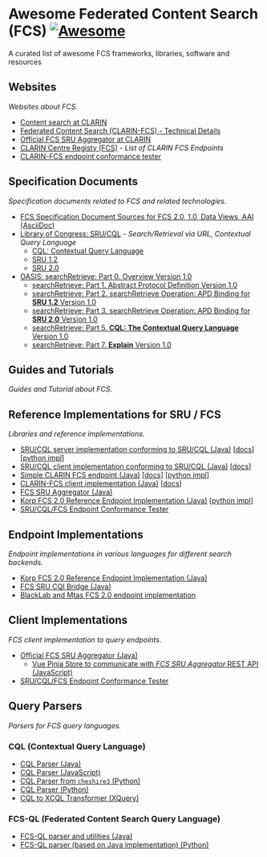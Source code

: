 # Awesome Federated Content Search (FCS) [![Awesome](https://cdn.rawgit.com/sindresorhus/awesome/d7305f38d29fed78fa85652e3a63e154dd8e8829/media/badge.svg)](https://github.com/sindresorhus/awesome)
A curated list of awesome FCS frameworks, libraries, software and resources

## Websites

*Websites about FCS.*

- [Content search at CLARIN](https://www.clarin.eu/content/content-search)
- [Federated Content Search (CLARIN-FCS) - Technical Details](https://www.clarin.eu/content/federated-content-search-clarin-fcs-technical-details)
- [Official FCS SRU Aggregator at CLARIN](https://contentsearch.clarin.eu/)
- [CLARIN Centre Registy (FCS)](https://centres.clarin.eu/fcs) - _List of CLARIN FCS Endpoints_
- [CLARIN-FCS endpoint conformance tester](http://clarin.ids-mannheim.de/srutest)

## Specification Documents

*Specification documents related to FCS and related technologies.*

- [FCS Specification Document Sources for FCS 2.0, 1.0, Data Views, AAI (AsciiDoc)](https://github.com/clarin-eric/fcs-misc)
- [Library of Congress: SRU/CQL](https://www.loc.gov/standards/sru/) - _Search/Retrieval via URL_, _Contextual Query Language_
  - [CQL: Contextual Query Language](http://www.loc.gov/standards/sru/cql/spec.html)
  - [SRU 1.2](https://www.loc.gov/standards/sru/sru-1-2.html)
  - [SRU 2.0](https://www.loc.gov/standards/sru/sru-2-0.html)
- [OASIS: searchRetrieve: Part 0. Overview Version 1.0](http://docs.oasis-open.org/search-ws/searchRetrieve/v1.0/os/part0-overview/searchRetrieve-v1.0-os-part0-overview.html)
  - [searchRetrieve: Part 1. Abstract Protocol Definition Version 1.0](http://docs.oasis-open.org/search-ws/searchRetrieve/v1.0/os/part1-apd/searchRetrieve-v1.0-os-part1-apd.html)
  - [searchRetrieve: Part 2. searchRetrieve Operation: APD Binding for **SRU 1.2** Version 1.0](http://docs.oasis-open.org/search-ws/searchRetrieve/v1.0/os/part2-sru1.2/searchRetrieve-v1.0-os-part2-sru1.2.html)
  - [searchRetrieve: Part 3. searchRetrieve Operation: APD Binding for **SRU 2.0** Version 1.0](http://docs.oasis-open.org/search-ws/searchRetrieve/v1.0/os/part3-sru2.0/searchRetrieve-v1.0-os-part3-sru2.0.html)
  - [searchRetrieve: Part 5. **CQL: The Contextual Query Language** Version 1.0](http://docs.oasis-open.org/search-ws/searchRetrieve/v1.0/os/part5-cql/searchRetrieve-v1.0-os-part5-cql.html)
  - [searchRetrieve: Part 7. **Explain** Version 1.0](http://docs.oasis-open.org/search-ws/searchRetrieve/v1.0/os/part7-explain/searchRetrieve-v1.0-os-part7-explain.html)
 
## Guides and Tutorials

*Guides and Tutorial about FCS.*

## Reference Implementations for SRU / FCS

*Libraries and reference implementations.*

- [SRU/CQL server implementation conforming to SRU/CQL (Java)](https://github.com/clarin-eric/fcs-sru-server)
  [[docs](https://clarin-eric.github.io/fcs-sru-server/)]
  [[python impl](https://github.com/Querela/fcs-sru-server-python)]
- [SRU/CQL client implementation conforming to SRU/CQL (Java)](https://github.com/clarin-eric/fcs-sru-client)
  [[docs](https://clarin-eric.github.io/fcs-sru-client/)]
- [Simple CLARIN FCS endpoint (Java)](https://github.com/clarin-eric/fcs-simple-endpoint)
  [[docs](https://clarin-eric.github.io/fcs-simple-endpoint/)]
  [[python impl](https://github.com/Querela/fcs-simple-endpoint-python)]
- [CLARIN-FCS client implementation (Java)](https://github.com/clarin-eric/fcs-simple-client)
  [[docs](https://clarin-eric.github.io/fcs-simple-client/)]
- [FCS SRU Aggregator (Java)](https://github.com/clarin-eric/fcs-sru-aggregator)
- [Korp FCS 2.0 Reference Endpoint Implementation (Java)](https://github.com/clarin-eric/fcs-korp-endpoint)
  [[python impl](https://github.com/Querela/fcs-korp-endpoint-python)]
- [SRU/CQL/FCS Endpoint Conformance Tester](https://github.com/clarin-eric/fcs-endpoint-tester)

## Endpoint Implementations

*Endpoint implementations in various languages for different search backends.*

- [Korp FCS 2.0 Reference Endpoint Implementation (Java)](https://github.com/clarin-eric/fcs-korp-endpoint)
- [FCS SRU CQI Bridge (Java)](https://github.com/clarin-eric/fcs-sru-cqi-bridge)
- [BlackLab and Mtas FCS 2.0 endpoint implementation](https://github.com/INL/clariah-fcs-endpoints)

## Client Implementations

*FCS client implementation to query endpoints.*

- [Official FCS SRU Aggregator (Java)](https://github.com/clarin-eric/fcs-sru-aggregator)
  - [Vue Pinia Store to communicate with _FCS SRU Aggregator_ REST API (JavaScript)](https://git.saw-leipzig.de/text-plus/FCS/textplus-fcs-store/)
- [SRU/CQL/FCS Endpoint Conformance Tester](https://github.com/clarin-eric/fcs-endpoint-tester)

## Query Parsers

*Parsers for FCS query languages.*

### CQL (Contextual Query Language)

- [CQL Parser (Java)](https://github.com/indexdata/cql-java)
- [CQL Parser (JavaScript)](https://github.com/Querela/cql-js)
- [CQL Parser from `cheshire3` (Python)](https://github.com/cheshire3/cheshire3/blob/develop/cheshire3/cqlParser.py)
- [CQL Parser (Python)](https://github.com/Querela/cql-python)
- [CQL to XCQL Transformer (XQuery)](https://github.com/digicademy/cql-parser-xqm)

### FCS-QL (Federated Content Search Query Language)

- [FCS-QL parser and utilities (Java)](https://github.com/clarin-eric/fcs-ql)
- [FCS-QL parser (based on Java implementation) (Python)](https://github.com/Querela/fcs-ql-python)
